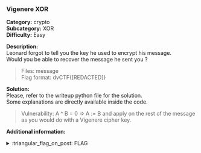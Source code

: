 ### Vigenere XOR
**Category:** crypto  
**Subcategory:** XOR  
**Difficulty:** Easy 
  
**Description:**  
Leonard forgot to tell you the key he used to encrypt his message.  
Would you be able to recover the message he sent you ?  

> Files: message  
> Flag format: dvCTF{[REDACTED]}  

**Solution:**  
Please, refer to the writeup python file for the solution.  
Some explanations are directly available inside the code.  

> Vulnerability: A ^ B = 0 => A := B and apply on the rest of the message as you would do with a Vigenere cipher key.  
  
**Additional information:**  

<details>
  <summary>:triangular_flag_on_post: FLAG</summary>

  ```
  dvCTF{80R3D_K3Y_15_K3Y_MY_FR13ND}
  ```
</details>
